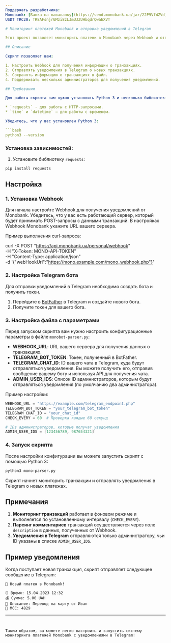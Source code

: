 ```yaml
---
Поддержать разработчика:
Monobank: [Банка на лавалапку](https://send.monobank.ua/jar/22P9VfWZVd)
USDT TRC20: TR8AFsnjrGMzi8zLJmUJZUHbqdrQwaEXVT 

# Мониторинг платежей Monobank и отправка уведомлений в Telegram

Этот проект позволяет мониторить платежи в Monobank через Webhook и отправлять уведомления о новых транзакциях в Telegram. Скрипт поддерживает несколько администраторов и парсит различные события с ваших счетов.

## Описание

Скрипт позволяет вам:

1. Настроить Webhook для получения информации о транзакциях.
2. Отправлять уведомления в Telegram о новых транзакциях.
3. Сохранять информацию о транзакциях в файл.
4. Поддерживать несколько администраторов для получения уведомлений.

## Требования

Для работы скрипта вам нужно установить Python 3 и несколько библиотек:

* `requests` - для работы с HTTP-запросами.
* `time` и `datetime` — для работы с временем.

Убедитесь, что у вас установлен Python 3:

```bash
python3 --version
```

### Установка зависимостей:

1. Установите библиотеку `requests`:

```bash
pip install requests
```

## Настройка

### 1. Установка Webhook

Для начала настройте Webhook для получения уведомлений от Monobank. Убедитесь, что у вас есть работающий сервер, который будет принимать POST-запросы с данными транзакций. В настройках Webhook Monobank укажите URL вашего сервера.

Пример выполнения curl-запроса:

curl -X POST "https://api.monobank.ua/personal/webhook" \
  -H "X-Token: MONO-API-TOKEN" \
  -H "Content-Type: application/json" \
  -d '{"webHookUrl":"https://mono.example.com/mono_webhook.php"}'

### 2. Настройка Telegram бота

Для отправки уведомлений в Telegram необходимо создать бота и получить токен.

1. Перейдите в [BotFather](https://t.me/BotFather) в Telegram и создайте нового бота.
2. Получите токен для вашего бота.

### 3. Настройка файла с параметрами

Перед запуском скрипта вам нужно настроить конфигурационные параметры в файле `monobot-parser.py`:

* **WEBHOOK\_URL**: URL вашего сервера для получения данных о транзакциях.
* **TELEGRAM\_BOT\_TOKEN**: Токен, полученный в BotFather.
* **TELEGRAM\_CHAT\_ID**: ID вашего чата в Telegram, куда будут отправляться уведомления. Вы можете получить его, отправив сообщение вашему боту и используя API для получения чата.
* **ADMIN\_USER\_IDS**: Список ID администраторов, которым будут отправляться уведомления (по умолчанию два администратора).

Пример настройки:

```python
WEBHOOK_URL = "https://example.com/telegram_endpoint.php"
TELEGRAM_BOT_TOKEN = "your_telegram_bot_token"
TELEGRAM_CHAT_ID = "your_chat_id"
CHECK_EVERY = 60  # Проверка каждые 60 секунд

# IDs администраторов, которые получат уведомления
ADMIN_USER_IDS = [123456789, 987654321]
```

### 4. Запуск скрипта

После настройки конфигурации вы можете запустить скрипт с помощью Python 3:

```bash
python3 mono-parser.py
```

Скрипт начнет мониторить транзакции и отправлять уведомления в Telegram о новых платежах.

## Примечания

1. **Мониторинг транзакций** работает в фоновом режиме и выполняется по установленному интервалу (`CHECK_EVERY`).
2. **Парсинг комментариев** транзакций осуществляется через поле `description` в данных, полученных от Webhook.
3. **Уведомления в Telegram** отправляются только администратору, чьи ID указаны в списке `ADMIN_USER_IDS`.

## Пример уведомления

Когда поступает новая транзакция, скрипт отправляет следующее сообщение в Telegram:

```
💸 Новый платеж в Monobank!

⏰ Время: 15.04.2023 12:32
💰 Сумма: 5.00 UAH
📌 Описание: Перевод на карту от Иван
🔢 MCC: 4829
```

---
```


Таким образом, вы можете легко настроить и запустить систему мониторинга платежей Monobank с уведомлениями в Telegram!
